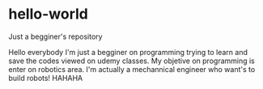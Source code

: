 # hello-world
Just a begginer's repository

Hello everybody
I'm just a begginer on programming trying to learn and save the codes viewed on udemy classes.
My objetive on programming is enter on robotics area.
I'm actually a mechannical engineer who want's to build robots! HAHAHA
